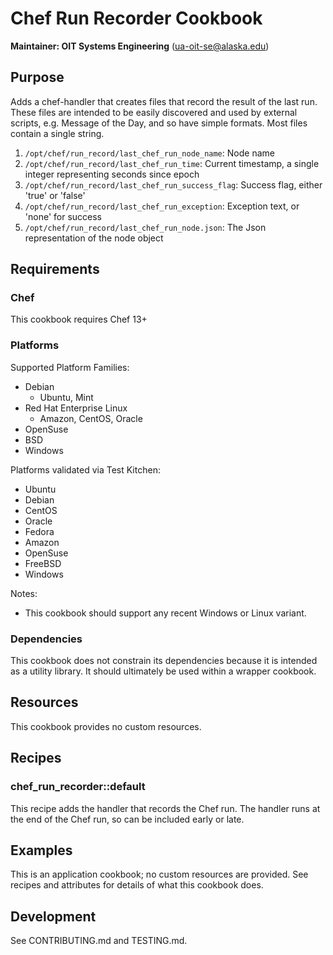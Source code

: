 # Chef Run Recorder Cookbook

__Maintainer: OIT Systems Engineering__ (<ua-oit-se@alaska.edu>)

## Purpose

Adds a chef-handler that creates files that record the result of the last run.
These files are intended to be easily discovered and used by external scripts, e.g. Message of the Day, and so have simple formats.
Most files contain a single string.

1. `/opt/chef/run_record/last_chef_run_node_name`: Node name
1. `/opt/chef/run_record/last_chef_run_time`: Current timestamp, a single integer representing seconds since epoch
1. `/opt/chef/run_record/last_chef_run_success_flag`: Success flag, either 'true' or 'false'
1. `/opt/chef/run_record/last_chef_run_exception`: Exception text, or 'none' for success
1. `/opt/chef/run_record/last_chef_run_node.json`: The Json representation of the node object

## Requirements

### Chef

This cookbook requires Chef 13+

### Platforms

Supported Platform Families:

* Debian
  * Ubuntu, Mint
* Red Hat Enterprise Linux
  * Amazon, CentOS, Oracle
* OpenSuse
* BSD
* Windows

Platforms validated via Test Kitchen:

* Ubuntu
* Debian
* CentOS
* Oracle
* Fedora
* Amazon
* OpenSuse
* FreeBSD
* Windows

Notes:

* This cookbook should support any recent Windows or Linux variant.

### Dependencies

This cookbook does not constrain its dependencies because it is intended as a utility library.  It should ultimately be used within a wrapper cookbook.

## Resources

This cookbook provides no custom resources.

## Recipes

### chef_run_recorder::default

This recipe adds the handler that records the Chef run.  The handler runs at the end of the Chef run, so can be included early or late.

## Examples

This is an application cookbook; no custom resources are provided.  See recipes and attributes for details of what this cookbook does.

## Development

See CONTRIBUTING.md and TESTING.md.
